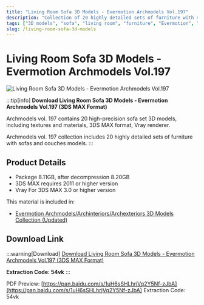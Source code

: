 ```yaml
---
title: "Living Room Sofa 3D Models - Evermotion Archmodels Vol.197"
description: "Collection of 20 highly detailed sets of furniture with sofas and couches models for 3ds Max"
tags: ["3D models", "sofa", "living room", "furniture", "Evermotion", "Archmodels", "3ds Max"]
slug: /living-room-sofa-3d-models
---
```

<!--Above is frontmatter Part-generate depend on content meet Google Seo, you need to balance automation efficiency with Google’s core ranking factors—especially E-E-A-T (Experience, Expertise, Authoritativeness, Trustworthiness), -->

<!--First Part-This is Title -->
# Living Room Sofa 3D Models - Evermotion Archmodels Vol.197

<!--Second Part-This is First Banner -->
![Living Room Sofa 3D Models - Evermotion Archmodels Vol.197](https://www.gfxcamp.com/wp-content/uploads/2020/04/Archmodels-vol.-197.jpg)

:::tip[info]
**Download Living Room Sofa 3D Models - Evermotion Archmodels Vol.197 (3DS MAX Format)**

Archmodels vol. 197 contains 20 high-precision sofa set 3D models, including textures and materials, 3DS MAX format, Vray renderer.

Archmodels vol. 197 collection includes 20 highly detailed sets of furniture with sofas and couches models.
:::

## Product Details

- Package 8.11GB, after decompression 8.20GB
- 3DS MAX requires 2011 or higher version
- Vray For 3DS MAX 3.0 or higher version

This material is included in:
- [Evermotion Archmodels/Archinteriors/Archexteriors 3D Models Collection (Updated)](https://www.gfxcamp.com/evermotion/)

## Download Link

:::warning[Download]
[Download Living Room Sofa 3D Models - Evermotion Archmodels Vol.197 (3DS MAX Format)](https://pan.baidu.com/s/1uH6sSHLhrjVq2Y5Nf-zJbA)

**Extraction Code: 54vk**
:::

PDF Preview: [https://pan.baidu.com/s/1uH6sSHLhrjVq2Y5Nf-zJbA](https://pan.baidu.com/s/1uH6sSHLhrjVq2Y5Nf-zJbA) Extraction Code: 54vk